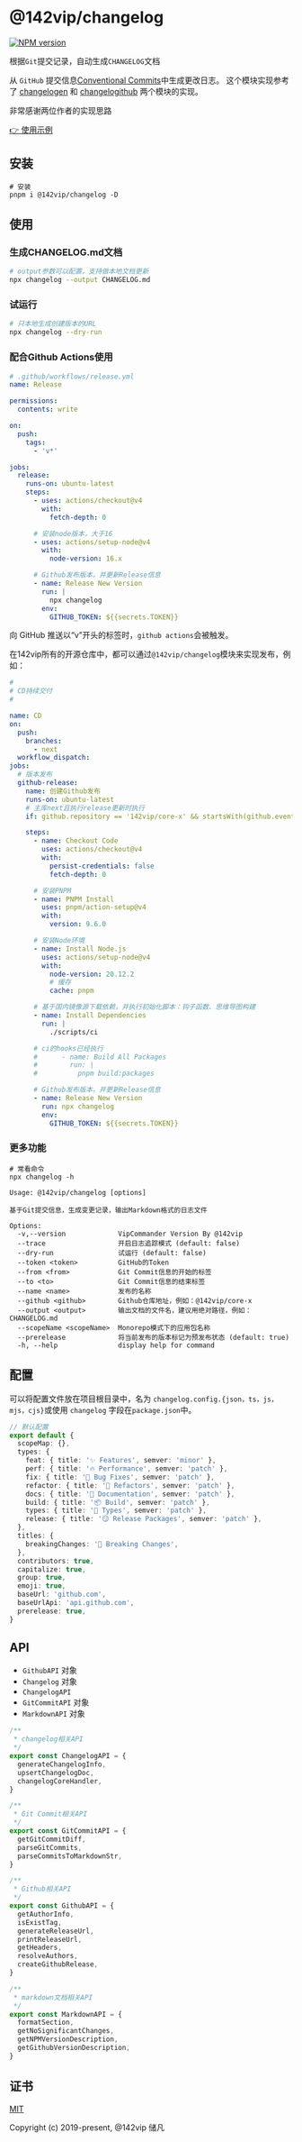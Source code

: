 # @142vip/changelog

[![NPM version](https://img.shields.io/npm/v/@142vip/changelog?labelColor=0b3d52&color=1da469&label=version)](https://www.npmjs.com/package/@142vip/changelog)

根据`Git`提交记录，自动生成`CHANGELOG`文档

从 `GitHub` 提交信息[Conventional Commits](https://www.conventionalcommits.org/en/v1.0.0/)中生成更改日志。 这个模块实现参考了 [changelogen](https://github.com/unjs/changelogen) 和 [changelogithub](https://github.com/antfu/changelogithub) 两个模块的实现。

非常感谢两位作者的实现思路

[👉 使用示例](https://github.com/142vip/core-x/releases)

## 安装

```shell
# 安装
pnpm i @142vip/changelog -D
```

## 使用

### 生成CHANGELOG.md文档

```bash
# output参数可以配置，支持做本地文档更新
npx changelog --output CHANGELOG.md
```

### 试运行

```bash
# 只本地生成创建版本的URL
npx changelog --dry-run
```

### 配合Github Actions使用

```yml
# .github/workflows/release.yml
name: Release

permissions:
  contents: write

on:
  push:
    tags:
      - 'v*'

jobs:
  release:
    runs-on: ubuntu-latest
    steps:
      - uses: actions/checkout@v4
        with:
          fetch-depth: 0

      # 安装node版本，大于16
      - uses: actions/setup-node@v4
        with:
          node-version: 16.x

      # Github发布版本，并更新Release信息
      - name: Release New Version
        run: |
          npx changelog
        env:
          GITHUB_TOKEN: ${{secrets.TOKEN}}
```

向 GitHub 推送以“v”开头的标签时，`github actions`会被触发。

在142vip所有的开源仓库中，都可以通过`@142vip/changelog`模块来实现发布，例如：

```yaml
#
# CD持续交付
#

name: CD
on:
  push:
    branches:
      - next
  workflow_dispatch:
jobs:
  # 版本发布
  github-release:
    name: 创建Github发布
    runs-on: ubuntu-latest
    # 主库next且执行release更新时执行
    if: github.repository == '142vip/core-x' && startsWith(github.event.head_commit.message, 'chore(release):')

    steps:
      - name: Checkout Code
        uses: actions/checkout@v4
        with:
          persist-credentials: false
          fetch-depth: 0

      # 安装PNPM
      - name: PNPM Install
        uses: pnpm/action-setup@v4
        with:
          version: 9.6.0

      # 安装Node环境
      - name: Install Node.js
        uses: actions/setup-node@v4
        with:
          node-version: 20.12.2
          # 缓存
          cache: pnpm

      # 基于国内镜像源下载依赖，并执行初始化脚本：钩子函数、思维导图构建
      - name: Install Dependencies
        run: |
          ./scripts/ci

      # ci的hooks已经执行
      #      - name: Build All Packages
      #        run: |
      #          pnpm build:packages

      # Github发布版本，并更新Release信息
      - name: Release New Version
        run: npx changelog
        env:
          GITHUB_TOKEN: ${{secrets.TOKEN}}
```

### 更多功能

```shell
# 常看命令
npx changelog -h

Usage: @142vip/changelog [options]

基于Git提交信息，生成变更记录，输出Markdown格式的日志文件

Options:
  -v,--version             VipCommander Version By @142vip
  --trace                  开启日志追踪模式 (default: false)
  --dry-run                试运行 (default: false)
  --token <token>          GitHub的Token
  --from <from>            Git Commit信息的开始的标签
  --to <to>                Git Commit信息的结束标签
  --name <name>            发布的名称
  --github <github>        Github仓库地址，例如：@142vip/core-x
  --output <output>        输出文档的文件名，建议用绝对路径，例如：CHANGELOG.md
  --scopeName <scopeName>  Monorepo模式下的应用包名称
  --prerelease             将当前发布的版本标记为预发布状态 (default: true)
  -h, --help               display help for command
```

## 配置

可以将配置文件放在项目根目录中，名为 `changelog.config.{json，ts，js，mjs，cjs}`或使用 `changelog` 字段在`package.json`中。

```ts
// 默认配置
export default {
  scopeMap: {},
  types: {
    feat: { title: '✨ Features', semver: 'minor' },
    perf: { title: '🔥 Performance', semver: 'patch' },
    fix: { title: '🐛 Bug Fixes', semver: 'patch' },
    refactor: { title: '💅 Refactors', semver: 'patch' },
    docs: { title: '📖 Documentation', semver: 'patch' },
    build: { title: '📦 Build', semver: 'patch' },
    types: { title: '🌊 Types', semver: 'patch' },
    release: { title: '😏 Release Packages', semver: 'patch' },
  },
  titles: {
    breakingChanges: '🚨 Breaking Changes',
  },
  contributors: true,
  capitalize: true,
  group: true,
  emoji: true,
  baseUrl: 'github.com',
  baseUrlApi: 'api.github.com',
  prerelease: true,
}
```

## API

- `GithubAPI` 对象
- `Changelog` 对象
- `ChangelogAPI`
- `GitCommitAPI` 对象
- `MarkdownAPI` 对象

```ts
/**
 * changelog相关API
 */
export const ChangelogAPI = {
  generateChangelogInfo,
  upsertChangelogDoc,
  changelogCoreHandler,
}

/**
 * Git Commit相关API
 */
export const GitCommitAPI = {
  getGitCommitDiff,
  parseGitCommits,
  parseCommitsToMarkdownStr,
}

/**
 * Github相关API
 */
export const GithubAPI = {
  getAuthorInfo,
  isExistTag,
  generateReleaseUrl,
  printReleaseUrl,
  getHeaders,
  resolveAuthors,
  createGithubRelease,
}

/**
 * markdown文档相关API
 */
export const MarkdownAPI = {
  formatSection,
  getNoSignificantChanges,
  getNPMVersionDescription,
  getGithubVersionDescription,
}
```

## 证书

[MIT](https://opensource.org/license/MIT)

Copyright (c) 2019-present, @142vip 储凡
